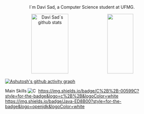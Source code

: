 <p align="center">I´m Davi Sad, a Computer Science student at UFMG.</p>
 
 
 <div align="center">
  <img width="49%" height="195px" src="https://github-readme-stats.vercel.app/api?username=DaviOSad&show_icons=true&hide=contribs,prs&cache_seconds=86400&theme=transparent"
 alt="Davi Sad´s github stats" /> 
  <img width="41%" height="195px" src="https://github-readme-stats.vercel.app/api/top-langs/?username=DaviOSad&layout=compact&hide_border=true&title_color=006aff&text_color=00bfbf&bg_color=0d1117" />
</div>

[![Ashutosh's github activity graph](https://github-readme-activity-graph.vercel.app/graph?username=DaviOSad&bg_color=0d1117&color=006aff&line=006aff&point=403d3d&area=true&hide_border=true)](https://github.com/ashutosh00710/github-readme-activity-graph)

Main Skills
![C](https://img.shields.io/badge/-c-0D1117?style=for-the-badge&logo=c&logoColor=purple&labelColor=0D1117)&nbsp;
https://img.shields.io/badge/C%2B%2B-00599C?style=for-the-badge&logo=c%2B%2B&logoColor=white
https://img.shields.io/badge/Java-ED8B00?style=for-the-badge&logo=openjdk&logoColor=white

